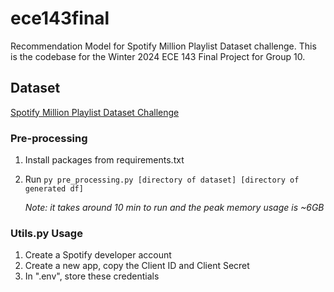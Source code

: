 # ece143final
Recommendation Model for Spotify Million Playlist Dataset challenge. This is the codebase for the Winter 2024 ECE 143 Final Project for Group 10.

## Dataset

[Spotify Million Playlist Dataset Challenge](https://www.aicrowd.com/challenges/spotify-million-playlist-dataset-challenge)

### Pre-processing
1. Install packages from requirements.txt
2. Run `py pre_processing.py [directory of dataset] [directory of generated df]`
   
   *Note: it takes around 10 min to run and the peak memory usage is ~6GB* 

### Utils.py Usage
1. Create a Spotify developer account
2. Create a new app, copy the Client ID and Client Secret
3. In ".env", store these credentials